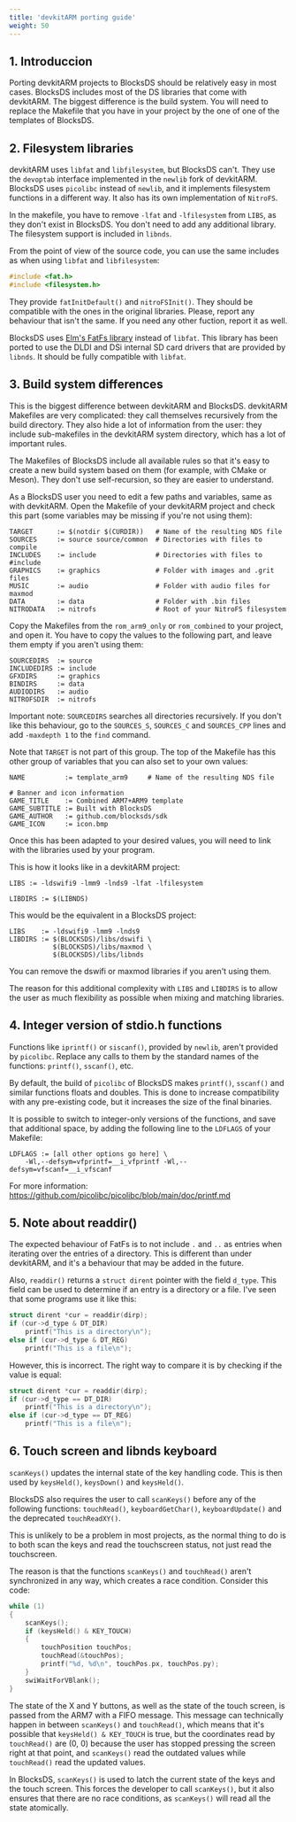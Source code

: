 ```yaml
---
title: 'devkitARM porting guide'
weight: 50
---
```


## 1. Introduccion

Porting devkitARM projects to BlocksDS should be relatively easy in most cases.
BlocksDS includes most of the DS libraries that come with devkitARM. The biggest
difference is the build system. You will need to replace the Makefile that you
have in your project by the one of one of the templates of BlocksDS.

## 2. Filesystem libraries

devkitARM uses `libfat` and `libfilesystem`, but BlocksDS can't. They use the
`devoptab` interface implemented in the `newlib` fork of devkitARM. BlocksDS
uses `picolibc` instead of `newlib`, and it implements filesystem functions in a
different way. It also has its own implementation of `NitroFS`.

In the makefile, you have to remove `-lfat` and `-lfilesystem` from `LIBS`, as
they don't exist in BlocksDS. You don't need to add any additional library. The
filesystem support is included in `libnds`.

From the point of view of the source code, you can use the same includes as when
using `libfat` and `libfilesystem`:

```c
#include <fat.h>
#include <filesystem.h>
```

They provide `fatInitDefault()` and `nitroFSInit()`. They should be compatible
with the ones in the original libraries. Please, report any behaviour that isn't
the same. If you need any other fuction, report it as well.

BlocksDS uses [Elm's FatFs library](http://elm-chan.org/fsw/ff/00index_e.html)
instead of `libfat`. This library has been ported to use the DLDI and DSi
internal SD card drivers that are provided by `libnds`. It should be fully
compatible with `libfat`.

## 3. Build system differences

This is the biggest difference between devkitARM and BlocksDS. devkitARM
Makefiles are very complicated: they call themselves recursively from the build
directory. They also hide a lot of information from the user: they include
sub-makefiles in the devkitARM system directory, which has a lot of important
rules.

The Makefiles of BlocksDS include all available rules so that it's easy to
create a new build system based on them (for example, with CMake or Meson). They
don't use self-recursion, so they are easier to understand.

As a BlocksDS user you need to edit a few paths and variables, same as with
devkitARM. Open the Makefile of your devkitARM project and check this part (some
variables may be missing if you're not using them):

```make
TARGET      := $(notdir $(CURDIR))   # Name of the resulting NDS file
SOURCES     := source source/common  # Directories with files to compile
INCLUDES    := include               # Directories with files to #include
GRAPHICS    := graphics              # Folder with images and .grit files
MUSIC       := audio                 # Folder with audio files for maxmod
DATA        := data                  # Folder with .bin files
NITRODATA   := nitrofs               # Root of your NitroFS filesystem
```

Copy the Makefiles from the `rom_arm9_only` or `rom_combined` to your project,
and open it. You have to copy the values to the following part, and leave them
empty if you aren't using them:

```make
SOURCEDIRS  := source
INCLUDEDIRS := include
GFXDIRS     := graphics
BINDIRS     := data
AUDIODIRS   := audio
NITROFSDIR  := nitrofs
```

Important note: `SOURCEDIRS` searches all directories recursively. If you don't
like this behaviour, go to the `SOURCES_S`, `SOURCES_C` and `SOURCES_CPP` lines
and add `-maxdepth 1` to the `find` command.

Note that `TARGET` is not part of this group. The top of the Makefile has this
other group of variables that you can also set to your own values:

```make
NAME          := template_arm9     # Name of the resulting NDS file

# Banner and icon information
GAME_TITLE    := Combined ARM7+ARM9 template
GAME_SUBTITLE := Built with BlocksDS
GAME_AUTHOR   := github.com/blocksds/sdk
GAME_ICON     := icon.bmp
```

Once this has been adapted to your desired values, you will need to link with
the libraries used by your program.

This is how it looks like in a devkitARM project:

```make
LIBS := -ldswifi9 -lmm9 -lnds9 -lfat -lfilesystem

LIBDIRS := $(LIBNDS)
```

This would be the equivalent in a BlocksDS project:

```make
LIBS    := -ldswifi9 -lmm9 -lnds9
LIBDIRS := $(BLOCKSDS)/libs/dswifi \
           $(BLOCKSDS)/libs/maxmod \
           $(BLOCKSDS)/libs/libnds
```

You can remove the dswifi or maxmod libraries if you aren't using them.

The reason for this additional complexity with `LIBS` and `LIBDIRS` is to allow
the user as much flexibility as possible when mixing and matching libraries.

## 4. Integer version of stdio.h functions

Functions like `iprintf()` or `siscanf()`, provided by `newlib`,  aren't
provided by `picolibc`. Replace any calls to them by the standard names of the
functions: `printf()`, `sscanf()`, etc.

By default, the build of `picolibc` of BlocksDS makes `printf()`, `sscanf()` and
similar functions floats and doubles. This is done to increase compatibility
with any pre-existing code, but it increases the size of the final binaries.

It is possible to switch to integer-only versions of the functions, and save
that additional space, by adding the following line to the `LDFLAGS` of your
Makefile:

```make
LDFLAGS := [all other options go here] \
    -Wl,--defsym=vfprintf=__i_vfprintf -Wl,--defsym=vfscanf=__i_vfscanf
```

For more information: https://github.com/picolibc/picolibc/blob/main/doc/printf.md

## 5. Note about readdir()

The expected behaviour of FatFs is to not include `.` and `..` as entries when
iterating over the entries of a directory. This is different than under
devkitARM, and it's a behaviour that may be added in the future.

Also, `readdir()` returns a `struct dirent` pointer with the field `d_type`.
This field can be used to determine if an entry is a directory or a file. I've
seen that some programs use it like this:

```c
struct dirent *cur = readdir(dirp);
if (cur->d_type & DT_DIR)
    printf("This is a directory\n");
else if (cur->d_type & DT_REG)
    printf("This is a file\n");
```

However, this is incorrect. The right way to compare it is by checking if the
value is equal:

```c
struct dirent *cur = readdir(dirp);
if (cur->d_type == DT_DIR)
    printf("This is a directory\n");
else if (cur->d_type == DT_REG)
    printf("This is a file\n");
```

## 6. Touch screen and libnds keyboard

`scanKeys()` updates the internal state of the key handling code. This is then
used by `keysHeld()`, `keysDown()` and `keysHeld()`.

BlocksDS also requires the user to call `scanKeys()` before any of the following
functions: `touchRead()`, `keyboardGetChar()`, `keyboardUpdate()` and the
deprecated `touchReadXY()`.

This is unlikely to be a problem in most projects, as the normal thing to do is
to both scan the keys and read the touchscreen status, not just read the
touchscreen.

The reason is that the functions `scanKeys()` and `touchRead()` aren't
synchronized in any way, which creates a race condition. Consider this code:

```c
while (1)
{
    scanKeys();
    if (keysHeld() & KEY_TOUCH)
    {
        touchPosition touchPos;
        touchRead(&touchPos);
        printf("%d, %d\n", touchPos.px, touchPos.py);
    }
    swiWaitForVBlank();
}
```

The state of the X and Y buttons, as well as the state of the touch screen, is
passed from the ARM7 with a FIFO message. This message can technically happen in
between `scanKeys()` and `touchRead()`, which means that it's possible that
`keysHeld() & KEY_TOUCH` is true, but the coordinates read by `touchRead()` are
(0, 0) because the user has stopped pressing the screen right at that point, and
`scanKeys()` read the outdated values while `touchRead()` read the updated
values.

In BlocksDS, `scanKeys()` is used to latch the current state of the keys and the
touch screen. This forces the developer to call `scanKeys()`, but it also
ensures that there are no race conditions, as `scanKeys()` will read all the
state atomically.
